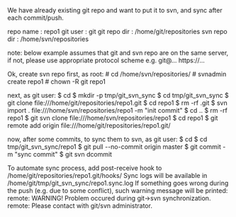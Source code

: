 We have already existing git repo and want to put it to svn, and sync after each commit/push.

repo name       : repo1
git user        : git
git repo dir    : /home/git/repositories
svn repo dir    : /home/svn/repositories

note: below example assumes that git and svn repo are on the same server, if not, please use appropriate protocol scheme e.g. git@... https://...

Ok, create svn repo first, as root:
    # cd /home/svn/repositories/
    # svnadmin create repo1
    # chown -R git repo1

next, as git user:
    $ cd 
    $ mkdir -p tmp/git_svn_sync
    $ cd tmp/git_svn_sync
    $ git clone file:///home/git/repositories/repo1.git
    $ cd repo1
    $ rm -rf .git
    $ svn import . file:///home/svn/repositories/repo1 -m "init commit"
    $ cd ..
    $ rm -rf repo1
    $ git svn clone file:///home/svn/repositories/repo1
    $ cd repo1
    $ git remote add origin file:///home/git/repositories/repo1.git/

now, after some commits, to sync them to svn, as git user:
    $ cd
    $ cd tmp/git_svn_sync/repo1
    $ git pull --no-commit origin master
    $ git commit -m "sync commit"
    $ git svn dcommit

To automate sync process, add post-receive hook to /home/git/repositories/repo1.git/hooks/
Sync logs will be available in /home/git/tmp/git_svn_sync/repo1.sync.log
If something goes wrong during the push (e.g. due to some conflict), such warning message will be printed:
  remote: WARNING! Problem occured during git->svn synchronization.
  remote: Please contact with git/svn administrator.
